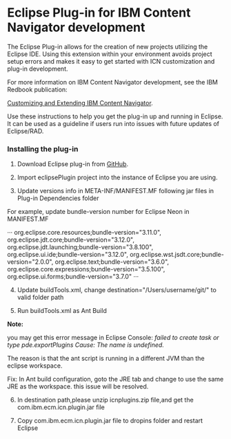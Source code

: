 # Eclipse Plug-in for IBM Content Navigator development

The Eclipse Plug-in allows for the creation of new projects utilizing the Eclipse IDE. Using this extension within your environment avoids project setup errors and makes it easy to get started with ICN customization and plug-in development.

For more information on IBM Content Navigator development, see the IBM Redbook publication:

[Customizing and Extending IBM Content Navigator](http://www.redbooks.ibm.com/Redbooks.nsf/RedpieceAbstracts/sg248055.html?Open).

Use these instructions to help you get the plug-in up and running in Eclipse. It can be used as a guideline if users run into issues with future updates of Eclipse/RAD.

### Installing the plug-in

1. Download Eclipse plug-in from [GitHub](https://github.com/ibm-ecm/ibm-content-navigator-samples/tree/master/eclipsePlugin).

2. Import eclipsePlugin project into the instance of Eclipse you are using.

3. Update versions info in META-INF/MANIFEST.MF following jar files in Plug-in Dependencies folder

For example, update bundle-version number for Eclipse Neon in MANIFEST.MF
   
···
    org.eclipse.core.resources;bundle-version="3.11.0",
    org.eclipse.jdt.core;bundle-version="3.12.0",
    org.eclipse.jdt.launching;bundle-version="3.8.100",
    org.eclipse.ui.ide;bundle-version="3.12.0",
    org.eclipse.wst.jsdt.core;bundle-version="2.0.0",
    org.eclipse.text;bundle-version="3.6.0",
    org.eclipse.core.expressions;bundle-version="3.5.100",
    org.eclipse.ui.forms;bundle-version="3.7.0"
···

4. Update buildTools.xml, change destination="/Users/username/git/"  to valid folder path

5. Run buildTools.xml as Ant Build

**Note:**

you may get this error message in Eclipse Console: 
*failed to create task or type pde.exportPlugins Cause: The name is undefined.*

The reason is that the ant script is running in a different JVM than the eclipse workspace.

Fix: In Ant build configuration, goto the JRE tab and change to use the same JRE as the workspace. this issue will be resolved.

6. In destination path,please unzip icnplugins.zip file,and get the com.ibm.ecm.icn.plugin.jar file 


7. Copy com.ibm.ecm.icn.plugin.jar file to dropins folder and restart Eclipse
